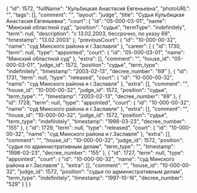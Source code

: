 {
    "id": 1572,
    "fullName": "Кульбицкая Анастасия Евгеньевна",
    "photoURL": "",
    "tags": [],
    "comment": "",
    "layout": "judge",
    "title": "Судья Кульбицкая Анастасия Евгеньевна",
    "court": {
        "id": "05-000-03-01",
        "name": "Минский областной суд",
        "position": "судья",
        "termType": "indefinitely",
        "term": null,
        "description": "c 13.02.2003, бессрочно, по указу 69",
        "timestamp": "13.02.2003"
    },
    "previousCourt": {
        "id": "10-000-00-32",
        "name": "суд Минского района и г.Заславля"
    },
    "career": [
        {
            "id": 1730,
            "term": null,
            "type": "appointed",
            "court": {
                "id": "05-000-03-01",
                "name": "Минский областной суд"
            },
            "extra": [],
            "comment": "",
            "house_id": "05-000-03-01",
            "judge_id": 1572,
            "position": "судья",
            "term_type": "indefinitely",
            "timestamp": "2003-02-13",
            "decree_number": "69"
        },
        {
            "id": 1731,
            "term": null,
            "type": "released",
            "court": {
                "id": "10-000-00-32",
                "name": "суд Минского района и г.Заславля"
            },
            "extra": [],
            "comment": "",
            "house_id": "10-000-00-32",
            "judge_id": 1572,
            "position": "судья",
            "term_type": "",
            "timestamp": "2003-02-13",
            "decree_number": "69"
        },
        {
            "id": 1728,
            "term": null,
            "type": "appointed",
            "court": {
                "id": "10-000-00-32",
                "name": "суд Минского района и г.Заславля"
            },
            "extra": [],
            "comment": "",
            "house_id": "10-000-00-32",
            "judge_id": 1572,
            "position": "судья",
            "term_type": "indefinitely",
            "timestamp": "1998-03-23",
            "decree_number": "155"
        },
        {
            "id": 1729,
            "term": null,
            "type": "released",
            "court": {
                "id": "10-000-00-32",
                "name": "суд Минского района и г.Заславля"
            },
            "extra": [],
            "comment": "",
            "house_id": "10-000-00-32",
            "judge_id": 1572,
            "position": "судья по административным делам",
            "term_type": "",
            "timestamp": "1998-03-23",
            "decree_number": "155"
        },
        {
            "id": 1727,
            "term": null,
            "type": "appointed",
            "court": {
                "id": "10-000-00-32",
                "name": "суд Минского района и г.Заславля"
            },
            "extra": [],
            "comment": "",
            "house_id": "10-000-00-32",
            "judge_id": 1572,
            "position": "судья по административным делам",
            "term_type": "indefinitely",
            "timestamp": "1997-10-16",
            "decree_number": "529"
        }
    ]
}